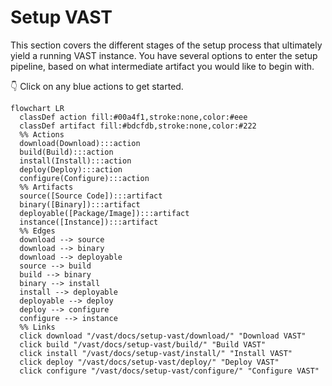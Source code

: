 # Setup VAST

This section covers the different stages of the setup process that ultimately
yield a running VAST instance. You have several options to enter the setup
pipeline, based on what intermediate artifact you would like to begin with.

👇 Click on any blue actions to get started.

```mermaid
flowchart LR
  classDef action fill:#00a4f1,stroke:none,color:#eee
  classDef artifact fill:#bdcfdb,stroke:none,color:#222
  %% Actions
  download(Download):::action
  build(Build):::action
  install(Install):::action
  deploy(Deploy):::action
  configure(Configure):::action
  %% Artifacts
  source([Source Code]):::artifact
  binary([Binary]):::artifact
  deployable([Package/Image]):::artifact
  instance([Instance]):::artifact
  %% Edges
  download --> source
  download --> binary
  download --> deployable
  source --> build
  build --> binary
  binary --> install
  install --> deployable
  deployable --> deploy
  deploy --> configure
  configure --> instance
  %% Links
  click download "/vast/docs/setup-vast/download/" "Download VAST"
  click build "/vast/docs/setup-vast/build/" "Build VAST"
  click install "/vast/docs/setup-vast/install/" "Install VAST"
  click deploy "/vast/docs/setup-vast/deploy/" "Deploy VAST"
  click configure "/vast/docs/setup-vast/configure/" "Configure VAST"
```
